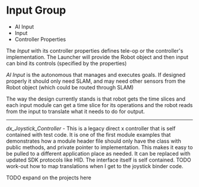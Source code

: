 
# Input Group

- AI Input
- Input
- Controller Properties

The *Input* with its controller properties defines tele-op or the controller's implementation.  The Launcher will provide the Robot object and then input can bind its controls (specified by the properties)

*AI Input* is the autonomous that manages and executes goals.  If designed properly it should only need SLAM, and may need other sensors from the Robot object (which could be routed through SLAM)

The way the design currently stands is that robot gets the time slices and each input module can get a time slice for its operations and the robot reads from the input to translate what it needs to do for output.

---

*dx_Joystick_Controller* - This is a legacy direct x controller that is self contained with test code.  It is one of the first module examples that demonstrates how a module header file should only have the class with public methods, and private pointer to implementation.  This makes it easy to be pulled to a different application place as needed.  It can be replaced with updated SDK protocols like HID.  The interface itself is self contained.  TODO work-out how to map translations when I get to the joystick binder code.

TODO expand on the projects here
